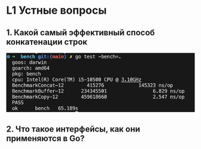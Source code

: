 # L1 Устные вопросы

## 1. Какой самый эффективный способ конкатенации строк

![alt text](images/benchResults.png)

## 2. Что такое интерфейсы, как они применяются в Go?


